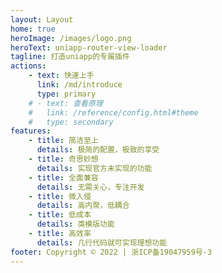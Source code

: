 ```yaml
---
layout: Layout
home: true
heroImage: /images/logo.png
heroText: uniapp-router-view-loader
tagline: 打造uniapp的专属插件
actions:
    - text: 快速上手
      link: /md/introduce
      type: primary
    # - text: 查看原理
    #   link: /reference/config.html#theme
    #   type: secondary
features:
    - title: 简洁至上
      details: 极简的配置，极致的享受
    - title: 奇思妙想
      details: 实现官方未实现的功能
    - title: 全面兼容
      details: 无需关心，专注开发
    - title: 微入侵
      details: 高内聚，低耦合
    - title: 低成本
      details: 类模版功能
    - title: 高效率
      details: 几行代码就可实现理想功能
footer: Copyright © 2022 | 浙ICP备19047959号-3
---
```


<Modal />
